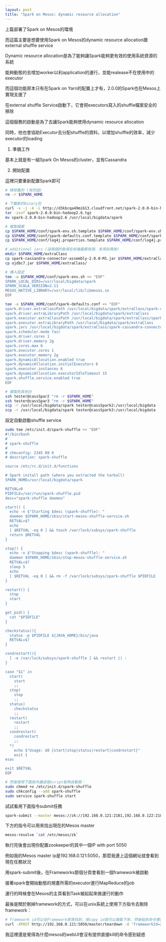 ```yaml
---
layout: post
title: "Spark on Mesos: dynamic resource allocation"
---
```


上篇部署了Spark on Mesos的環境

而這篇主要是想要使用Spark on Mesos的dynamic resource allocation跟external shuffle service

Dynamic resource allocation是為了能夠讓Spark能夠更有效的使用系統資源的系統

能夠動態的去增加worker以利application的運行，並能realease不在使用中的executor

而這個功能原本只有在Spark on Yarn的配置上才有，2.0.0的Spark也在Mesos上實現支援了

在external shuffle Service啟動下，它會把executors寫入的shuffle檔案安全的移除

這個服務的啟動是為了去讓Spark能夠使用dynamic resource allocation

同時，他也會協助Executor去分配shuffle的資料，以增加shuffle的效率，減少executor的loading


1. 準備工作

基本上就是有一組Spark On Mesos的cluster，並有Cassandra

2. 開始配置

這裡只要重新配置Spark即可

``` bash
# 移除舊的 (有的話)
rm -r $SPARK_HOME

# 下載新的binary包
curl -v -j -k -L http://d3kbcqa49mib13.cloudfront.net/spark-2.0.0-bin-hadoop2.6.tgz -o spark-2.0.0-bin-hadoop2.6.tgz
tar -zxvf spark-2.0.0-bin-hadoop2.6.tgz
mv spark-2.0.0-bin-hadoop2.6 /usr/local/bigdata/spark

# 複製檔案
cp $SPARK_HOME/conf/spark-env.sh.template $SPARK_HOME/conf/spark-env.sh
cp $SPARK_HOME/conf/spark-defaults.conf.template $SPARK_HOME/conf/spark-defaults.conf
cp $SPARK_HOME/conf/log4j.properties.template $SPARK_HOME/conf/log4j.properties

# additional jars (這兩個的取得在前幾篇都有說，有用到再放)
mkdir $SPARK_HOME/extraClass
cp spark-cassandra-connector-assembly-2.0.0-M1.jar $SPARK_HOME/extraClass/
cp ojdbc7.jar $SPARK_HOME/extraClass/

# 傳入設定
tee -a $SPARK_HOME/conf/spark-env.sh << "EOF"
SPARK_LOCAL_DIRS=/usr/local/bigdata/spark
SPARK_SCALA_VERSION=2.11
MESOS_NATIVE_LIBRARY=/usr/local/lib/libmesos.so
EOF

tee -a $SPARK_HOME/conf/spark-defaults.conf << "EOF"
spark.driver.extraClassPath /usr/local/bigdata/spark/extraClass/spark-cassandra-connector-assembly-2.0.0-M1.jar:/usr/local/bigdata/spark/extraClass/ojdbc7.jar
spark.driver.extraLibraryPath /usr/local/bigdata/spark/extraClass
spark.executor.extraClassPath /usr/local/bigdata/spark/extraClass/spark-cassandra-connector-assembly-2.0.0-M1.jar:/usr/local/bigdata/spark/extraClass/ojdbc7.jar
spark.executor.extraLibraryPath /usr/local/bigdata/spark/extraClass
spark.jars /usr/local/bigdata/spark/extraClass/spark-cassandra-connector-assembly-2.0.0-M1.jar,/usr/local/bigdata/spark/extraClass/ojdbc7.jar
spark.scheduler.mode fair
spark.driver.cores 1
spark.driver.memory 2g
spark.cores.max 6
spark.executor.cores 1
spark.executor.memory 2g
spark.dynamicAllocation.enabled true
spark.dynamicAllocation.initialExecutors 6
spark.executor.instances 6
spark.dynamicAllocation.executorIdleTimeout 15
spark.shuffle.service.enabled true
EOF

# 複製到其他台
ssh tester@cassSpar2 "rm -r $SPARK_HOME"
ssh tester@cassSpar3 "rm -r $SPARK_HOME"
scp -r /usr/local/bigdata/spark tester@cassSpark2:/usr/local/bigdata
scp -r /usr/local/bigdata/spark tester@cassSpark3:/usr/local/bigdata
```

設定自動啟動shuffle service

``` bash
sudo tee /etc/init.d/spark-shuffle << "EOF"
#!/bin/bash
#
# spark-shuffle
# 
# chkconfig: 2345 89 9 
# description: spark-shuffle

source /etc/rc.d/init.d/functions

# Spark install path (where you extracted the tarball)
SPARK_HOME=/usr/local/bigdata/spark

RETVAL=0
PIDFILE=/var/run/spark-shuffle.pid
desc="spark-shuffle daemon"

start() {
  echo -n $"Starting $desc (spark-shuffle): "
  daemon $SPARK_HOME/sbin/start-mesos-shuffle-service.sh
  RETVAL=$?
  echo
  [ $RETVAL -eq 0 ] && touch /var/lock/subsys/spark-shuffle
  return $RETVAL
}

stop() {
  echo -n $"Stopping $desc (spark-shuffle): "
  daemon $SPARK_HOME/sbin/stop-mesos-shuffle-service.sh
  RETVAL=$?
  sleep 5
  echo
  [ $RETVAL -eq 0 ] && rm -f /var/lock/subsys/spark-shuffle $PIDFILE
}

restart() {
  stop
  start
}

get_pid() {
  cat "$PIDFILE"
}

checkstatus(){
  status -p $PIDFILE ${JAVA_HOME}/bin/java
  RETVAL=$?
}

condrestart(){
  [ -e /var/lock/subsys/spark-shuffle ] && restart || :
}

case "$1" in
  start)
    start
    ;;
  stop)
    stop
    ;;
  status)
    checkstatus
    ;;
  restart)
    restart
    ;;
  condrestart)
    condrestart
    ;;
  *)
    echo $"Usage: $0 {start|stop|status|restart|condrestart}"
    exit 1
esac

exit $RETVAL
EOF

# 然後使用下面指令讓這個script能夠自動跑：
sudo chmod +x /etc/init.d/spark-shuffle
sudo chkconfig --add spark-shuffle
sudo service spark-shuffle start
```

試試看用下面指令submit任務

``` bash
spark-submit --master mesos://zk://192.168.0.121:2181,192.168.0.122:2181,192.168.0.123:2181/mesos --class cassSpark test_cassspark_2.11-1.0.jar
```

下方的指令可以用來找出現在的Mesos master

``` bash
mesos-resolve `cat /etc/mesos/zk`
```

執行完後會出現你配置zookeeper的其中一個IP with port 5050

例如我的Mesos master ip是192.168.0.121:5050，那麼我連上這個網址就會看到現在任務狀況

用spark-submit後，在Frameworks那個分頁會看到一個framework被啟動

接著spark會開始動態的規畫所需的executor進行MapReduce的job

運行的時候會在Mesos的主頁看到Task被起起來做運行的動作


最後是關於刪掉framework的方式，可以在unix系統上使用下方指令去刪除framework：

``` bash
# framework id可以在Framework那頁找到，按copy id就可以複製下來，然後貼到命令裡面來發出刪除的動作
curl -XPOST http://192.168.0.121:5050/master/teardown -d 'frameworkId=2444f6a3-1bfb-47d6-8b11-ab9c8f56e3c9-0000'
```
  
我這裡還是覺得為什麼mesos的webUI會沒有提供直接kill的命令感到疑惑
